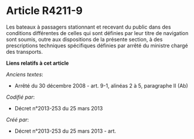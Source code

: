 # Article R4211-9

Les bateaux à passagers stationnant et recevant du public dans des conditions différentes de celles qui sont définies par
leur titre de navigation sont soumis, outre aux dispositions de la présente section, à des prescriptions techniques
spécifiques définies par arrêté du ministre chargé des transports.

**Liens relatifs à cet article**

_Anciens textes_:

  - Arrêté du 30 décembre 2008 - art. 9-1, alinéas 2 à 5, paragraphe II (Ab)

_Codifié par_:

  - Décret n°2013-253 du 25 mars 2013

_Créé par_:

  - Décret n°2013-253 du 25 mars 2013 - art.
